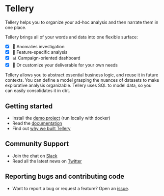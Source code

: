 # Tellery


Tellery helps you to organize your ad-hoc analysis and then narrate them in one place.

Tellery brings all of your words and data into one flexible surface:

* [x] 🤖 Anomalies investigation
* [x] 📝 Feature-specific analysis
* [x] 📊 Campaign-oriented dashboard
* [x] 🙌 Or customize your deliverable for your own needs

Tellery allows you to abstract essential business logic, and reuse it in future contexts. You can define a model grasping the nuances of datasets to make explorative analysis organizable. Tellery uses SQL to model data, so you can easily consolidates it in dbt.

## Getting started

* Install the [demo project](https://tellery.io/docs/getting-started/quick-setup) (run locally with docker)
* Read the [documentation](https://tellery.io/docs/)
* Find out [why we built Tellery](https://tellery.io/docs/about)


## Community Support

* Join the chat on [Slack](https://join.slack.com/t/telleryio/shared_invite/zt-s37tgvo7-QBdpggK_uG6QqJVWhSXlFg)
* Read all the latest news on [Twitter](https://twitter.com/telleryhq)


## Reporting bugs and contributing code

* Want to report a bug or request a feature? Open an [issue](/issues/new).
